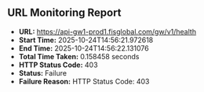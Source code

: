## URL Monitoring Report

- **URL:** https://api-gw1-prod1.fisglobal.com/gw/v1/health
- **Start Time:** 2025-10-24T14:56:21.972618
- **End Time:** 2025-10-24T14:56:22.131076
- **Total Time Taken:** 0.158458 seconds
- **HTTP Status Code:** 403
- **Status:** Failure
- **Failure Reason:** HTTP Status Code: 403
